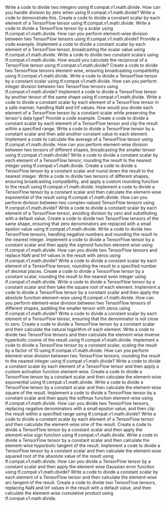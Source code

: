 Write a code to divide two integers using tf.compat.v1.math.divide.
How can you handle division by zero when using tf.compat.v1.math.divide? Write a code to demonstrate this.
Create a code to divide a constant scalar by each element of a TensorFlow tensor using tf.compat.v1.math.divide.
Write a code to divide a TensorFlow tensor by a scalar using tf.compat.v1.math.divide.
How can you perform element-wise division between two TensorFlow tensors using tf.compat.v1.math.divide? Provide a code example.
Implement a code to divide a constant scalar by each element of a TensorFlow tensor, broadcasting the scalar value using tf.compat.v1.math.divide.
Write a code to divide two constant scalars using tf.compat.v1.math.divide.
How would you calculate the reciprocal of a TensorFlow tensor using tf.compat.v1.math.divide?
Create a code to divide two TensorFlow tensors element-wise, ensuring broadcasting compatibility using tf.compat.v1.math.divide.
Write a code to divide a TensorFlow tensor by a constant scalar using tf.compat.v1.math.divide.
How can you perform integer division between two TensorFlow tensors using tf.compat.v1.math.divide?
Implement a code to divide a TensorFlow tensor by another tensor of the same shape using tf.compat.v1.math.divide.
Write a code to divide a constant scalar by each element of a TensorFlow tensor in a safe manner, handling NaN and Inf values.
How would you divide each element of a TensorFlow tensor by a constant scalar while preserving the tensor's data type? Provide a code example.
Create a code to divide a constant scalar by each element of a TensorFlow tensor and clip the result within a specified range.
Write a code to divide a TensorFlow tensor by a constant scalar and then add another constant value to each element.
Implement a code to calculate the average of a TensorFlow tensor using tf.compat.v1.math.divide.
How can you perform element-wise division between two tensors of different shapes, broadcasting the smaller tensor using tf.compat.v1.math.divide?
Write a code to divide a constant scalar by each element of a TensorFlow tensor, rounding the result to the nearest integer using tf.compat.v1.math.divide.
Create a code to divide a TensorFlow tensor by a constant scalar and round down the result to the nearest integer.
Write a code to divide two tensors of different shapes, ensuring broadcasting compatibility, and apply a custom rounding function to the result using tf.compat.v1.math.divide.
Implement a code to divide a TensorFlow tensor by a constant scalar and then calculate the element-wise exponential of the result using tf.compat.v1.math.divide.
How can you perform division between two complex-valued TensorFlow tensors using tf.compat.v1.math.divide?
Write a code to divide a constant scalar by each element of a TensorFlow tensor, avoiding division by zero and substituting with a default value.
Create a code to divide two TensorFlow tensors of the same shape, ensuring that zero denominators are replaced with a small epsilon value using tf.compat.v1.math.divide.
Write a code to divide two TensorFlow tensors, handling negative numbers and rounding the result to the nearest integer.
Implement a code to divide a TensorFlow tensor by a constant scalar and then apply the sigmoid function element-wise using tf.compat.v1.math.divide.
How can you divide two TensorFlow tensors and replace NaN and Inf values in the result with zeros using tf.compat.v1.math.divide?
Write a code to divide a constant scalar by each element of a TensorFlow tensor, rounding the result to a specified number of decimal places.
Create a code to divide a TensorFlow tensor by a constant scalar, rounding the result to the nearest even integer using tf.compat.v1.math.divide.
Write a code to divide a TensorFlow tensor by a constant scalar and then take the square root of each element.
Implement a code to divide a TensorFlow tensor by a constant scalar and then apply the absolute function element-wise using tf.compat.v1.math.divide.
How can you perform element-wise division between two TensorFlow tensors of different shapes, padding the smaller tensor with zeros using tf.compat.v1.math.divide?
Write a code to divide a constant scalar by each element of a TensorFlow tensor, ensuring that the denominator is not close to zero.
Create a code to divide a TensorFlow tensor by a constant scalar and then calculate the natural logarithm of each element.
Write a code to divide two TensorFlow tensors and then calculate the element-wise inverse hyperbolic cosine of the result using tf.compat.v1.math.divide.
Implement a code to divide a TensorFlow tensor by a constant scalar, scaling the result by a factor of 10 using tf.compat.v1.math.divide.
How can you perform element-wise division between two TensorFlow tensors, rounding the result to the nearest integer using tf.compat.v1.math.divide?
Write a code to divide a constant scalar by each element of a TensorFlow tensor and then apply a custom activation function element-wise.
Create a code to divide a TensorFlow tensor by a constant scalar and then calculate the element-wise exponential using tf.compat.v1.math.divide.
Write a code to divide a TensorFlow tensor by a constant scalar and then calculate the element-wise square of the result.
Implement a code to divide a TensorFlow tensor by a constant scalar and then apply the softmax function element-wise using tf.compat.v1.math.divide.
How can you divide two TensorFlow tensors, replacing negative denominators with a small epsilon value, and then clip the result within a specified range using tf.compat.v1.math.divide?
Write a code to divide a constant scalar by each element of a TensorFlow tensor and then calculate the element-wise sine of the result.
Create a code to divide a TensorFlow tensor by a constant scalar and then apply the element-wise sign function using tf.compat.v1.math.divide.
Write a code to divide a TensorFlow tensor by a constant scalar and then calculate the element-wise hyperbolic tangent of the result.
Implement a code to divide a TensorFlow tensor by a constant scalar and then calculate the element-wise squared root of the absolute value of the result using tf.compat.v1.math.divide.
How can you divide a TensorFlow tensor by a constant scalar and then apply the element-wise Gaussian error function using tf.compat.v1.math.divide?
Write a code to divide a constant scalar by each element of a TensorFlow tensor and then calculate the element-wise arc tangent of the result.
Create a code to divide two TensorFlow tensors, replacing NaN and Inf values in the result with a default value, and then calculate the element-wise cumulative product using tf.compat.v1.math.divide.